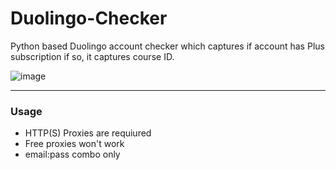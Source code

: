 # Duolingo-Checker
Python based Duolingo account checker which captures if account has Plus subscription if so, it captures course ID.

![image](https://user-images.githubusercontent.com/51265624/162493363-17606bff-db4a-42de-8629-9bc7fa776a92.png)

--------------------------------------

### Usage

- HTTP(S) Proxies are requiured
- Free proxies won't work
- email:pass combo only

